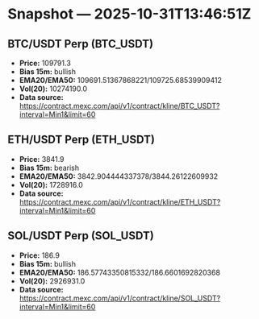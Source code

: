 # Snapshot — 2025-10-31T13:46:51Z

## BTC/USDT Perp (BTC_USDT)
- **Price:** 109791.3
- **Bias 15m:** bullish
- **EMA20/EMA50:** 109691.51367868221/109725.68539909412
- **Vol(20):** 10274190.0
- **Data source:** https://contract.mexc.com/api/v1/contract/kline/BTC_USDT?interval=Min1&limit=60

## ETH/USDT Perp (ETH_USDT)
- **Price:** 3841.9
- **Bias 15m:** bearish
- **EMA20/EMA50:** 3842.904444337378/3844.26122609932
- **Vol(20):** 1728916.0
- **Data source:** https://contract.mexc.com/api/v1/contract/kline/ETH_USDT?interval=Min1&limit=60

## SOL/USDT Perp (SOL_USDT)
- **Price:** 186.9
- **Bias 15m:** bullish
- **EMA20/EMA50:** 186.57743350815332/186.6601692820368
- **Vol(20):** 2926931.0
- **Data source:** https://contract.mexc.com/api/v1/contract/kline/SOL_USDT?interval=Min1&limit=60
